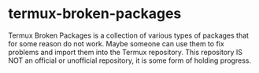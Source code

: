 # termux-broken-packages
Termux Broken Packages is a collection of various types of packages that for some reason do not work. Maybe someone can use them to fix problems and import them into the Termux repository.  This repository IS NOT an official or unofficial repository, it is some form of holding progress.
